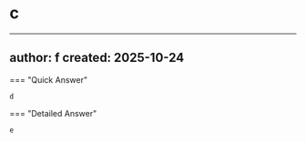 # c

---
author: f
created: 2025-10-24
---

=== "Quick Answer"

    d

=== "Detailed Answer"

    e

